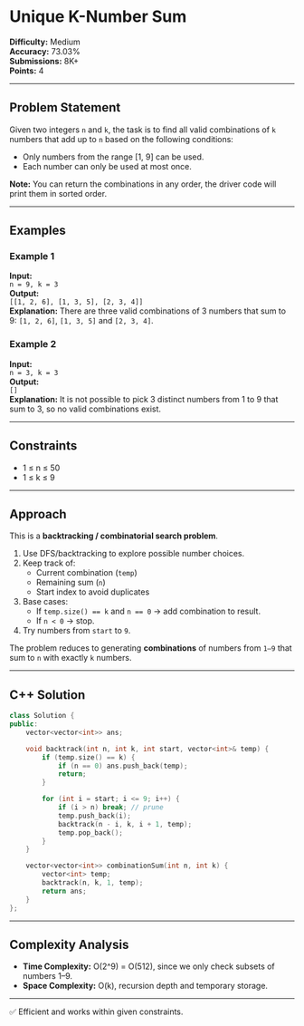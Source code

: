 # Unique K-Number Sum

**Difficulty:** Medium  
**Accuracy:** 73.03%  
**Submissions:** 8K+  
**Points:** 4

---

## Problem Statement
Given two integers `n` and `k`, the task is to find all valid combinations of `k` numbers that add up to `n` based on the following conditions:

- Only numbers from the range [1, 9] can be used.
- Each number can only be used at most once.

**Note:** You can return the combinations in any order, the driver code will print them in sorted order.

---

## Examples

### Example 1
**Input:**  
`n = 9, k = 3`  
**Output:**  
`[[1, 2, 6], [1, 3, 5], [2, 3, 4]]`  
**Explanation:** There are three valid combinations of 3 numbers that sum to 9: `[1, 2, 6]`, `[1, 3, 5]` and `[2, 3, 4]`.

### Example 2
**Input:**  
`n = 3, k = 3`  
**Output:**  
`[]`  
**Explanation:** It is not possible to pick 3 distinct numbers from 1 to 9 that sum to 3, so no valid combinations exist.

---

## Constraints
- 1 ≤ n ≤ 50  
- 1 ≤ k ≤ 9

---

## Approach
This is a **backtracking / combinatorial search problem**.

1. Use DFS/backtracking to explore possible number choices.
2. Keep track of:
   - Current combination (`temp`)
   - Remaining sum (`n`)
   - Start index to avoid duplicates
3. Base cases:
   - If `temp.size() == k` and `n == 0` → add combination to result.
   - If `n < 0` → stop.
4. Try numbers from `start` to `9`.

The problem reduces to generating **combinations** of numbers from `1–9` that sum to `n` with exactly `k` numbers.

---

## C++ Solution

```cpp
class Solution {
public:
    vector<vector<int>> ans;

    void backtrack(int n, int k, int start, vector<int>& temp) {
        if (temp.size() == k) {
            if (n == 0) ans.push_back(temp);
            return;
        }

        for (int i = start; i <= 9; i++) {
            if (i > n) break; // prune
            temp.push_back(i);
            backtrack(n - i, k, i + 1, temp);
            temp.pop_back();
        }
    }

    vector<vector<int>> combinationSum(int n, int k) {
        vector<int> temp;
        backtrack(n, k, 1, temp);
        return ans;
    }
};
```

---

## Complexity Analysis
- **Time Complexity:** O(2^9) = O(512), since we only check subsets of numbers 1–9.
- **Space Complexity:** O(k), recursion depth and temporary storage.

---

✅ Efficient and works within given constraints.
